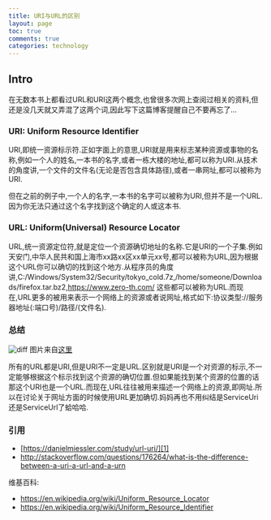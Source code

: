 ```yaml
---
title: URI与URL的区别
layout: page
toc: true
comments: true
categories: technology
---
```


## Intro

在无数本书上都看过URL和URI这两个概念,也曾很多次网上查阅过相关的资料,但还是没几天就又弄混了这两个词,因此写下这篇博客提醒自己不要再忘了...

### URI: Uniform Resource Identifier

URI,即统一资源标示符.正如字面上的意思,URI就是用来标志某种资源或事物的名称,例如一个人的姓名,一本书的名字,或者一栋大楼的地址,都可以称为URI.从技术的角度讲,一个文件的文件名(无论是否包含具体路径),或者一串网址,都可以被称为URI.

但在之前的例子中,一个人的名字,一本书的名字可以被称为URI,但并不是一个URL.因为你无法只通过这个名字找到这个确定的人或这本书.

### URL: Uniform(Universal) Resource Locator

URL,统一资源定位符,就是定位一个资源确切地址的名称.它是URI的一个子集.例如天安门,中华人民共和国上海市xx路xx区xx单元xx号,都可以被称为URL,因为根据这个URL你可以确切的找到这个地方.从程序员的角度讲,C:/Windows/System32/Security/tokyo_cold.7z,/home/someone/Downloads/firefox.tar.bz2,https://www.zero-th.com/ 这些都可以被称为URL.而现在,URL更多的被用来表示一个网络上的资源或者说网址,格式如下:协议类型://服务器地址(:端口号)/路径/(文件名).

### 总结

![diff](/uri/URIvsURL.png)
图片来自[这里][1]

所有的URL都是URI,但是URI不一定是URL.区别就是URI是一个对资源的标示,不一定能够根据这个标示找到这个资源的确切位置.但如果能找到某个资源的位置的话那这个URI也是一个URL.而现在,URL往往被用来描述一个网络上的资源,即网址.所以在讨论关于网址方面的时候使用URL更加确切.妈妈再也不用纠结是ServiceUri还是ServiceUrl了蛤哈哈.

### 引用

* [https://danielmiessler.com/study/url-uri/][1]
* http://stackoverflow.com/questions/176264/what-is-the-difference-between-a-uri-a-url-and-a-urn

维基百科:
* https://en.wikipedia.org/wiki/Uniform_Resource_Locator
* https://en.wikipedia.org/wiki/Uniform_Resource_Identifier

[1]: (https://danielmiessler.com/study/url-uri/)
